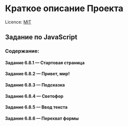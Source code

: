 # Краткое описание Проекта

Licence: [MIT](./license.md "Лицензия")

## Задание по JavaScript

### __Содержание:__
#### Задание 6.8.1 — Стартовая страница
#### Задание 6.8.2 — Привет, мир!
#### Задание 6.8.3 — Подсказка
#### Задание 6.8.4 — Светофор
#### Задание 6.8.5 — Ввод текста
#### Задание 6.8.6 — Перехват формы